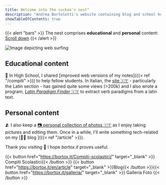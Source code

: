 ```yaml
---
title: Welcome into the cuckoo's nest"
description: "Andrea Bortolotti's website containing blog and school homework pages."
showTableOfContents: true
---
```

{{< alert "bars" >}}
The nest comprises **educational** and **personal** content: <a href="#educational-contents" >Scroll down</a>
{{< /alert >}}

![Image depicting web surfing](navigazione.jpg)

## Educational content

:school: In High School, I shared [improved web versions of my notes]({{< ref "/compiti" >}}) to help fellow students. In Italian, the [site :it:](https://bortox.it/Compiti-scolastici/) - particularly the Latin section - has gained quite some views (>200k) and I also wrote a program, [*Latin Paradigm Finder* :it:](https://bortox.it/trovaparadigmi/) to extract verb paradigms from a latin text.

## Personal content

:people_hugging: I also keep a [:camera: personal collection of photos :it:](https://bortox.it/galleria) as I enjoy taking pictures and editing them. Once in a while, I'll write something tech-related on my [:man_technologist: blog ]({{< ref "/article" >}}).

Thank you visiting :clap: I hope *bortox.it* proves useful. 

{{< button href="https://bortox.it/Compiti-scolastici/" target="_blank" >}} Compiti Scolastici{{< /button >}}
{{< button href="https://bortox.it/en/article" target="_blank" >}}Blog{{< /button >}}{{< button href="https://bortox.it/galleria/" target="_blank" >}}
Galleria Foto
{{< /button >}}